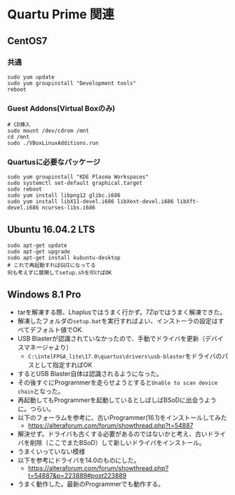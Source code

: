 # Quartu Prime 関連
## CentOS7

### 共通
```
sudo yum update
sudo yum groupinstall "Development tools"
reboot
```

### Guest Addons(Virtual Boxのみ)
```
# CD挿入
sudo mount /dev/cdrom /mnt
cd /mnt
sudo ./VBoxLinuxAdditions.run

```
### Quartusに必要なパッケージ
```
sudo yum groupinstall "KDE Plasma Workspaces"
sudo systemctl set-default graphical.target
sudo reboot
sudo yum install libpng12 glibc.i686
sudo yum install libX11-devel.i686 libXext-devel.i686 libXft-devel.i686 ncurses-libs.i686
```

## Ubuntu 16.04.2 LTS
```
sudo apt-get update
sudo apt-get upgrade
sudo apt-get install kubuntu-desktop
# これで再起動すればGUIになってる
何も考えずに展開してsetup.shを叩けばOK

```

## Windows 8.1 Pro
- tarを解凍する際、Lhaplusではうまく行かず。7Zipではうまく解凍できた。
- 解凍したフォルダの`setup.bat`を実行すればよい、インストーラの設定はすべてデフォルト値でOK.
- USB Blasterが認識されていなかったので、手動でドライバを更新（デバイスマネージャより）
  - `C:\intelFPGA_lite\17.0\quartus\drivers\usb-blaster`をドライバのパスとして指定すればOK
- するとUSB Blaster自体は認識されるようになった。
- その後すぐにProgrammerを走らせようとすると`Unable to scan device chain`となった。
- 再起動してもProgrammerを起動しているとしばしばBSoDに出会うように。つらい。
- 以下のフォーラムを参考に、古いProgrammer(16.1)をインストールしてみた
  - https://alteraforum.com/forum/showthread.php?t=54887
- 解決せず。ドライバも古くする必要があるのではないかと考え、古いドライバを削除（ここでまたBSoD）して新しいドライバをインストール。
- うまくいっていない模様
- 以下を参考にドライバを14.0のものにした。
  - https://alteraforum.com/forum/showthread.php?t=54887&p=223889#post223889
- うまく動作した。最新のProgrammerでも動作する。
